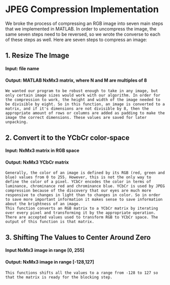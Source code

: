 # JPEG Compression Implementation

We broke the process of compressing an RGB image into seven main steps that we implemented in MATLAB. In order to uncompress the image, the same seven steps need to be reversed, so we wrote the converse to each of these steps as well. Here are seven steps to compress an image:

## 1. Resize The Image
#### Input: file name
#### Output: MATLAB NxMx3 matrix, where N and M are multiples of 8

	We wanted our program to be robust enough to take in any image, but only certain image sizes would work with our algorithm. In order for the compression to work, the height and width of the image needed to be divisible by eight. So in this function, an image is converted to a matrix, and if it's dimensions are not divisible by 8, then the appropriate amount of rows or columns are added as padding to make the image the correct dimensions. These values are saved for later unpacking.

## 2. Convert it to the YCbCr color-space
#### Input: NxMx3 matrix in RGB space
#### Output: NxMx3 YCbCr matrix
	
	Generally, the color of an image is defined by its RGB (red, green and blue) values from 0 to 255. However, this is not the only way to define the color of a pixel. YCbCr encodes the color in terms of luminance, chrominance red and chrominance blue. YCbCr is used by JPEG compression because of the discovery that our eyes are much more responsive to changes in light than to changes in color. So in order to save more important information it makes sense to save information about the brightness of an image. 
	This function converts an RGB matrix to a YCbCr matrix by iterating over every pixel and transforming it by the appropriate operation. There are accepted values used to transform RGB to YCbCr space. The output of this function is that matrix.

## 3.  Shifting The Values to Center Around Zero
#### Input NxMx3 image in range [0, 255]
#### Output: NxMx3 image in range [-128,127]

	This functions shifts all the values to a range from -128 to 127 so that the matrix is ready for the blocking step.
